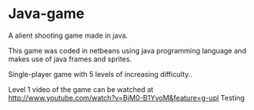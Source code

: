 Java-game
=========

A alient shooting game made in java.

This game was coded in netbeans using java programming language and makes use of java frames and sprites.

Single-player game with 5 levels of increasing difficulty..

Level 1 video of the game can be watched at http://www.youtube.com/watch?v=BjM0-B1YvoM&feature=g-upl
Testing

